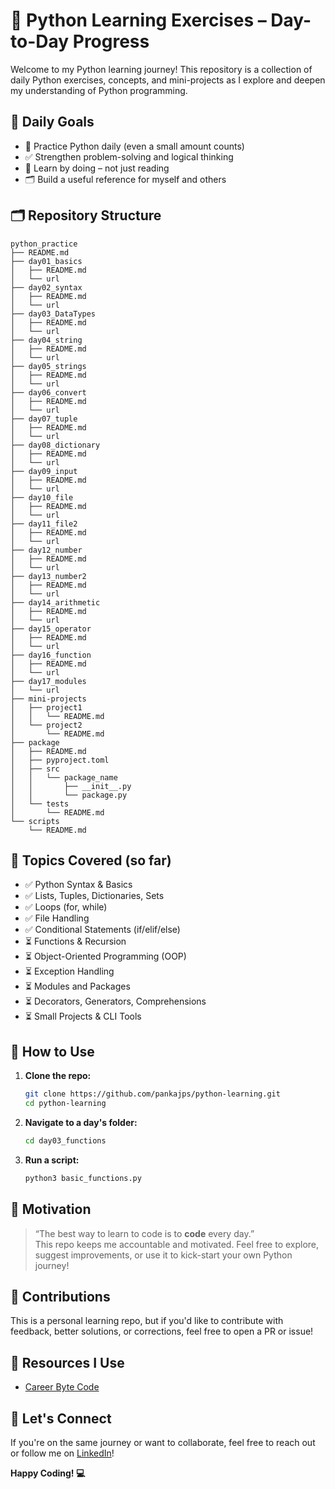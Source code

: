# 🐍 Python Learning Exercises – Day-to-Day Progress

Welcome to my Python learning journey!
This repository is a collection of daily Python exercises, concepts, and mini-projects as I explore and deepen my understanding of Python programming.


## 📅 Daily Goals

- 🔁 Practice Python daily (even a small amount counts)
- ✅ Strengthen problem-solving and logical thinking
- 🧠 Learn by doing – not just reading
- 🗂️ Build a useful reference for myself and others


## 🗂️ Repository Structure

```
python_practice
├── README.md
├── day01_basics
│   ├── README.md
│   └── url
├── day02_syntax
│   ├── README.md
│   └── url
├── day03_DataTypes
│   ├── README.md
│   └── url
├── day04_string
│   ├── README.md
│   └── url
├── day05_strings
│   ├── README.md
│   └── url
├── day06_convert
│   ├── README.md
│   └── url
├── day07_tuple
│   ├── README.md
│   └── url
├── day08_dictionary
│   ├── README.md
│   └── url
├── day09_input
│   ├── README.md
│   └── url
├── day10_file
│   ├── README.md
│   └── url
├── day11_file2
│   ├── README.md
│   └── url
├── day12_number
│   ├── README.md
│   └── url
├── day13_number2
│   ├── README.md
│   └── url
├── day14_arithmetic
│   ├── README.md
│   └── url
├── day15_operator
│   ├── README.md
│   └── url
├── day16_function
│   ├── README.md
│   └── url
├── day17_modules
│   └── url
├── mini-projects
│   ├── project1
│   │   └── README.md
│   └── project2
│       └── README.md
├── package
│   ├── README.md
│   ├── pyproject.toml
│   ├── src
│   │   └── package_name
│   │       ├── __init__.py
│   │       └── package.py
│   └── tests
│       └── README.md
└── scripts
    └── README.md

```

## 🧬 Topics Covered (so far)

- ✅ Python Syntax & Basics  
- ✅ Lists, Tuples, Dictionaries, Sets  
- ✅ Loops (for, while)  
- ✅ File Handling  
- ✅ Conditional Statements (if/elif/else)  
- ⏳ Functions & Recursion  
- ⏳ Object-Oriented Programming (OOP)  
- ⏳ Exception Handling  
- ⏳ Modules and Packages  
- ⏳ Decorators, Generators, Comprehensions  
- ⏳ Small Projects & CLI Tools


## 📖 How to Use

1. **Clone the repo:**
   ```bash
   git clone https://github.com/pankajps/python-learning.git
   cd python-learning
   ```

2. **Navigate to a day's folder:**
   ```bash
   cd day03_functions
   ```

3. **Run a script:**
   ```bash
   python3 basic_functions.py
   ```


## 🎯 Motivation

> “The best way to learn to code is to **code** every day.”  
This repo keeps me accountable and motivated. Feel free to explore, suggest improvements, or use it to kick-start your own Python journey!


## 🤝 Contributions

This is a personal learning repo, but if you'd like to contribute with feedback, better solutions, or corrections, feel free to open a PR or issue!


## 📌 Resources I Use

- [Career Byte Code](https://careerbytecode.substack.com/)


## 🌟 Let's Connect

If you're on the same journey or want to collaborate, feel free to reach out or follow me on [LinkedIn](https://www.linkedin.com/in/pankajpratapsingh)!



**Happy Coding! 💻**

